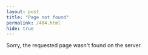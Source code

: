 ```yaml
---
layout: post
title: "Page not found"
permalink: /404.html
hide: true
---
```

Sorry, the requested page wasn't found on the server.

